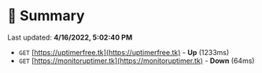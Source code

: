 # 📖 Summary
Last updated: **4/16/2022, 5:02:40 PM**

- `GET` [https://uptimerfree.tk](https://uptimerfree.tk) - **Up** (1233ms)
- `GET` [https://monitoruptimer.tk](https://monitoruptimer.tk) - **Down** (64ms)
